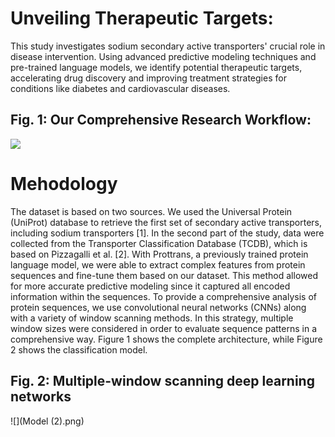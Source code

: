 # Unveiling Therapeutic Targets:
This study investigates sodium secondary active transporters' crucial role in disease intervention. Using advanced predictive modeling techniques and pre-trained language models, we identify potential therapeutic targets, accelerating drug discovery and improving treatment strategies for conditions like diabetes and cardiovascular diseases.
## Fig. 1: Our Comprehensive Research Workflow:
![](https://github.com/Malik-glt/Unveiling-Therapeutic-Targets/blob/309a2ff75773d76a869c8aa238f08e49c4f8e5ad/sodium%20Architecture.PNG)
# Mehodology
The dataset is based on two sources. We used the Universal Protein (UniProt) database to retrieve the first set of secondary active transporters, including sodium transporters [1]. In the second part of the study, data were collected from the Transporter Classification Database (TCDB), which is based on Pizzagalli et al. [2]. With Prottrans, a previously trained protein language model, we were able to extract complex features from protein sequences and fine-tune them based on our dataset. This method allowed for more accurate predictive modeling since it captured all encoded information within the sequences. To provide a comprehensive analysis of protein sequences, we use convolutional neural networks (CNNs) along with a variety of window scanning methods. In this strategy, multiple window sizes were considered in order to evaluate sequence patterns in a comprehensive way. Figure 1 shows the complete architecture, while Figure 2 shows the classification model.
## Fig. 2: Multiple-window scanning deep learning networks
![](Model (2).png)
